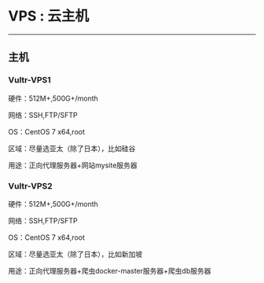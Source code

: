 VPS : 云主机
=========================================================

--------------------

## 主机

### Vultr-VPS1

硬件：512M+,500G+/month  

网络：SSH,FTP/SFTP  

OS：CentOS 7 x64,root  

区域：尽量选亚太（除了日本），比如硅谷  

用途：正向代理服务器+网站mysite服务器  

### Vultr-VPS2

硬件：512M+,500G+/month  

网络：SSH,FTP/SFTP  

OS：CentOS 7 x64,root  

区域：尽量选亚太（除了日本），比如新加坡  

用途：正向代理服务器+爬虫docker-master服务器+爬虫db服务器  
